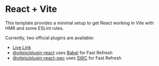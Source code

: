 # React + Vite

This template provides a minimal setup to get React working in Vite with HMR and some ESLint rules.

Currently, two official plugins are available:
- [Live Link](https://beam-dynamics-frontend.vercel.app/)
- [@vitejs/plugin-react](https://github.com/vitejs/vite-plugin-react/blob/main/packages/plugin-react/README.md) uses [Babel](https://babeljs.io/) for Fast Refresh
- [@vitejs/plugin-react-swc](https://github.com/vitejs/vite-plugin-react-swc) uses [SWC](https://swc.rs/) for Fast Refresh
